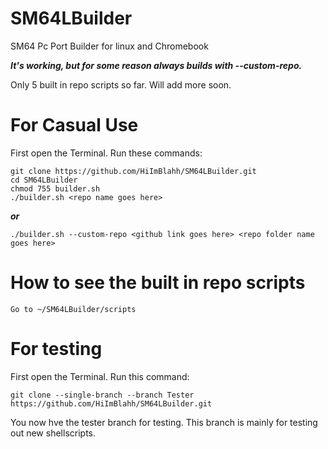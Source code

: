 # SM64LBuilder
SM64 Pc Port Builder for linux and Chromebook

***It's working, but for some reason always builds with --custom-repo.***

Only 5 built in repo scripts so far. Will add more soon.

# For Casual Use
First open the Terminal. Run these commands:
```
git clone https://github.com/HiImBlahh/SM64LBuilder.git
cd SM64LBuilder
chmod 755 builder.sh
./builder.sh <repo name goes here>
```
***or***
```
./builder.sh --custom-repo <github link goes here> <repo folder name goes here>
```
# How to see the built in repo scripts
```
Go to ~/SM64LBuilder/scripts
```
# For testing
First open the Terminal. Run this command:
```
git clone --single-branch --branch Tester https://github.com/HiImBlahh/SM64LBuilder.git
```
You now hve the tester branch for testing. This branch is mainly for testing out new shellscripts.
